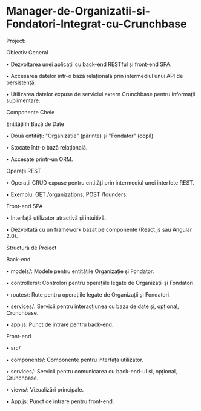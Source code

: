 # Manager-de-Organizatii-si-Fondatori-Integrat-cu-Crunchbase
Project: 

Obiectiv General

• Dezvoltarea unei aplicații cu back-end RESTful și front-end SPA.

• Accesarea datelor într-o bază relațională prin intermediul unui API de persistență.

• Utilizarea datelor expuse de serviciul extern Crunchbase pentru informații suplimentare.

Componente Cheie

Entități în Bază de Date

• Două entități: "Organizație" (părinte) și "Fondator" (copil).

• Stocate într-o bază relațională.

• Accesate printr-un ORM.

Operații REST

• Operații CRUD expuse pentru entități prin intermediul unei interfețe REST.

• Exemplu: GET /organizations, POST /founders.

Front-end SPA

• Interfață utilizator atractivă și intuitivă.

• Dezvoltată cu un framework bazat pe componente (React.js sau Angular 2.0).

Structură de Proiect

Back-end

• models/: Modele pentru entitățile Organizație și Fondator.

• controllers/: Controlori pentru operațiile legate de Organizații și Fondatori.

• routes/: Rute pentru operațiile legate de Organizații și Fondatori.

• services/: Servicii pentru interacțiunea cu baza de date și, opțional, Crunchbase.

• app.js: Punct de intrare pentru back-end.

Front-end

• src/

• components/: Componente pentru interfața utilizator.

• services/: Servicii pentru comunicarea cu back-end-ul și, opțional, Crunchbase.

• views/: Vizualizări principale.

• App.js: Punct de intrare pentru front-end.

